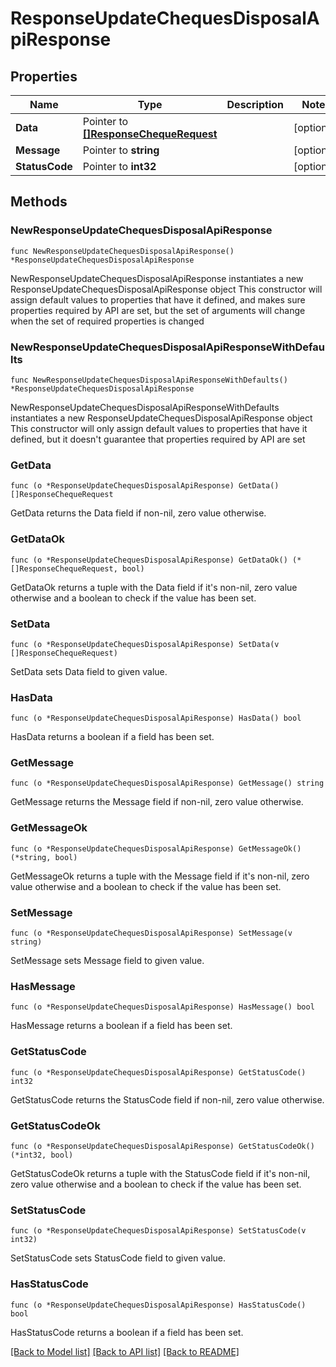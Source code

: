 # ResponseUpdateChequesDisposalApiResponse

## Properties

Name | Type | Description | Notes
------------ | ------------- | ------------- | -------------
**Data** | Pointer to [**[]ResponseChequeRequest**](ResponseChequeRequest.md) |  | [optional] 
**Message** | Pointer to **string** |  | [optional] 
**StatusCode** | Pointer to **int32** |  | [optional] 

## Methods

### NewResponseUpdateChequesDisposalApiResponse

`func NewResponseUpdateChequesDisposalApiResponse() *ResponseUpdateChequesDisposalApiResponse`

NewResponseUpdateChequesDisposalApiResponse instantiates a new ResponseUpdateChequesDisposalApiResponse object
This constructor will assign default values to properties that have it defined,
and makes sure properties required by API are set, but the set of arguments
will change when the set of required properties is changed

### NewResponseUpdateChequesDisposalApiResponseWithDefaults

`func NewResponseUpdateChequesDisposalApiResponseWithDefaults() *ResponseUpdateChequesDisposalApiResponse`

NewResponseUpdateChequesDisposalApiResponseWithDefaults instantiates a new ResponseUpdateChequesDisposalApiResponse object
This constructor will only assign default values to properties that have it defined,
but it doesn't guarantee that properties required by API are set

### GetData

`func (o *ResponseUpdateChequesDisposalApiResponse) GetData() []ResponseChequeRequest`

GetData returns the Data field if non-nil, zero value otherwise.

### GetDataOk

`func (o *ResponseUpdateChequesDisposalApiResponse) GetDataOk() (*[]ResponseChequeRequest, bool)`

GetDataOk returns a tuple with the Data field if it's non-nil, zero value otherwise
and a boolean to check if the value has been set.

### SetData

`func (o *ResponseUpdateChequesDisposalApiResponse) SetData(v []ResponseChequeRequest)`

SetData sets Data field to given value.

### HasData

`func (o *ResponseUpdateChequesDisposalApiResponse) HasData() bool`

HasData returns a boolean if a field has been set.

### GetMessage

`func (o *ResponseUpdateChequesDisposalApiResponse) GetMessage() string`

GetMessage returns the Message field if non-nil, zero value otherwise.

### GetMessageOk

`func (o *ResponseUpdateChequesDisposalApiResponse) GetMessageOk() (*string, bool)`

GetMessageOk returns a tuple with the Message field if it's non-nil, zero value otherwise
and a boolean to check if the value has been set.

### SetMessage

`func (o *ResponseUpdateChequesDisposalApiResponse) SetMessage(v string)`

SetMessage sets Message field to given value.

### HasMessage

`func (o *ResponseUpdateChequesDisposalApiResponse) HasMessage() bool`

HasMessage returns a boolean if a field has been set.

### GetStatusCode

`func (o *ResponseUpdateChequesDisposalApiResponse) GetStatusCode() int32`

GetStatusCode returns the StatusCode field if non-nil, zero value otherwise.

### GetStatusCodeOk

`func (o *ResponseUpdateChequesDisposalApiResponse) GetStatusCodeOk() (*int32, bool)`

GetStatusCodeOk returns a tuple with the StatusCode field if it's non-nil, zero value otherwise
and a boolean to check if the value has been set.

### SetStatusCode

`func (o *ResponseUpdateChequesDisposalApiResponse) SetStatusCode(v int32)`

SetStatusCode sets StatusCode field to given value.

### HasStatusCode

`func (o *ResponseUpdateChequesDisposalApiResponse) HasStatusCode() bool`

HasStatusCode returns a boolean if a field has been set.


[[Back to Model list]](../README.md#documentation-for-models) [[Back to API list]](../README.md#documentation-for-api-endpoints) [[Back to README]](../README.md)


